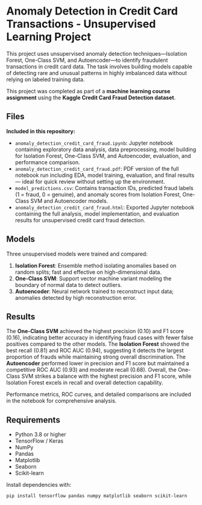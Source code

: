 # Anomaly Detection in Credit Card Transactions - Unsupervised Learning Project

This project uses unsupervised anomaly detection techniques—Isolation Forest, One-Class SVM, and Autoencoder—to identify fraudulent transactions in credit card data. The task involves building models capable of detecting rare and unusual patterns in highly imbalanced data without relying on labeled training data.

This project was completed as part of a **machine learning course assignment** using the **Kaggle Credit Card Fraud Detection dataset**.

## Files

**Included in this repository:**
- `anomaly_detection_credit_card_fraud.ipynb`: Jupyter notebook containing exploratory data analysis, data preprocessing, model building for Isolation Forest, One-Class SVM, and Autoencoder, evaluation, and performance comparison.
- `anomaly_detection_credit_card_fraud.pdf`: PDF version of the full notebook run including EDA, model training, evaluation, and final results — ideal for quick review without setting up the environment.
- `model_predictions.csv`: Contains transaction IDs, predicted fraud labels (1 = fraud, 0 = genuine), and anomaly scores from Isolation Forest, One-Class SVM and Autoencoder models.
- `anomaly_detection_credit_card_fraud.html`: Exported Jupyter notebook containing the full analysis, model implementation, and evaluation results for unsupervised credit card fraud detection.

## Models

Three unsupervised models were trained and compared:
1. **Isolation Forest**: Ensemble method isolating anomalies based on random splits; fast and effective on high-dimensional data.
2. **One-Class SVM**: Support vector machine variant modeling the boundary of normal data to detect outliers.
3. **Autoencoder**: Neural network trained to reconstruct input data; anomalies detected by high reconstruction error.

## Results

The **One-Class SVM** achieved the highest precision (0.10) and F1 score (0.16), indicating better accuracy in identifying fraud cases with fewer false positives compared to the other models. The **Isolation Forest** showed the best recall (0.81) and ROC AUC (0.94), suggesting it detects the largest proportion of frauds while maintaining strong overall discrimination. The **Autoencoder** performed lower in precision and F1 score but maintained a competitive ROC AUC (0.93) and moderate recall (0.68). Overall, the One-Class SVM strikes a balance with the highest precision and F1 score, while Isolation Forest excels in recall and overall detection capability.

Performance metrics, ROC curves, and detailed comparisons are included in the notebook for comprehensive analysis.

## Requirements

- Python 3.8 or higher  
- TensorFlow / Keras  
- NumPy  
- Pandas  
- Matplotlib  
- Seaborn  
- Scikit-learn  

Install dependencies with:

```bash
pip install tensorflow pandas numpy matplotlib seaborn scikit-learn
